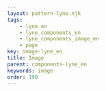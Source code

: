 ```yaml
---
layout: pattern-lyne.njk
tags: 
    - lyne_en
    - lyne_components_en
    - lyne_components_image_en
    - page
key: image-lyne_en
title: Image
parent: components-lyne_en
keywords: image
order: 190
---
```

